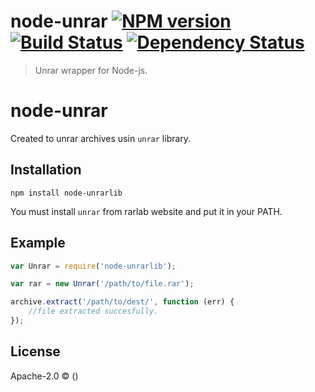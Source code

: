 # node-unrar [![NPM version][npm-image]][npm-url] [![Build Status][travis-image]][travis-url] [![Dependency Status][daviddm-image]][daviddm-url]
> Unrar wrapper for Node-js.


# node-unrar

Created to unrar archives usin `unrar` library.

## Installation

`npm install node-unrarlib`

You must install `unrar` from rarlab website and put it in your PATH.

## Example

```js
var Unrar = require('node-unrarlib');

var rar = new Unrar('/path/to/file.rar');

archive.extract('/path/to/dest/', function (err) {
    //file extracted succesfully.
});
```



## License

Apache-2.0 © ()


[npm-image]: https://badge.fury.io/js/node-unrar.svg
[npm-url]: https://npmjs.org/package/node-unrar
[travis-image]: https://travis-ci.org/scopsy/node-unrar.svg?branch=master
[travis-url]: https://travis-ci.org/scopsy/node-unrar
[daviddm-image]: https://david-dm.org/scopsy/node-unrar.svg?theme=shields.io
[daviddm-url]: https://david-dm.org/scopsy/node-unrar
